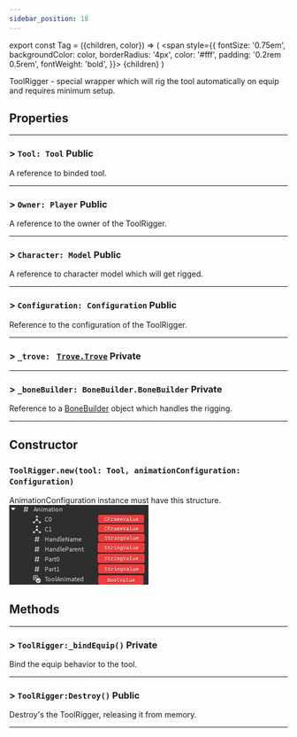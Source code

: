 ```yaml
---
sidebar_position: 18
---
```


export const Tag = ({children, color}) => (
    <span style={{
            fontSize: '0.75em', 
            backgroundColor: color,
            borderRadius: '4px',
            color: '#fff',
            padding: '0.2rem 0.5rem',
            fontWeight: 'bold',
        }}>
    {children}
    </span>
)

ToolRigger - special wrapper which will rig the tool automatically on equip and requires minimum setup.

## Properties

---
### > `Tool: Tool` <Tag color="#e3ce8b">Public</Tag>
A reference to binded tool.

---
### > `Owner: Player` <Tag color="#e3ce8b">Public</Tag>
A reference to the owner of the ToolRigger.

---
### > `Character: Model` <Tag color="#e3ce8b">Public</Tag>
A reference to character model which will get rigged.

---
### > `Configuration: Configuration` <Tag color="#e3ce8b">Public</Tag>
Reference to the configuration of the ToolRigger.

---
### > `_trove: ` [`Trove.Trove`](../utility/Trove.md) <Tag color="#4958df">Private</Tag>

---
### > `_boneBuilder: BoneBuilder.BoneBuilder` <Tag color="#4958df">Private</Tag>
Reference to a [BoneBuilder](./BoneBuilder.md) object which handles the rigging.
<!-- https://nopesbucket.github.io/retro-box-docs-test/docs/api-class-reference/utility/BoneBuilder -->
---
## Constructor

### `ToolRigger.new(tool: Tool, animationConfiguration: Configuration)`
AnimationConfiguration instance must have this structure.\
![animtionConfiguration](/img/AnimationConfigurationExample.png)

## Methods
---

### > `ToolRigger:_bindEquip()` <Tag color="#4958df">Private</Tag>
Bind the equip behavior to the tool.

---
### > `ToolRigger:Destroy()` <Tag color="#e3ce8b">Public</Tag>
Destroy's the ToolRigger, releasing it from memory.

---